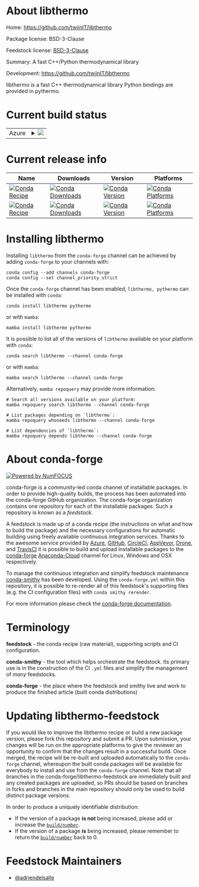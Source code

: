 About libthermo
===============

Home: https://github.com/twiinIT/libthermo

Package license: BSD-3-Clause

Feedstock license: [BSD-3-Clause](https://github.com/conda-forge/libthermo-feedstock/blob/main/LICENSE.txt)

Summary: A fast C++/Python thermodynamical library

Development: https://github.com/twiinIT/libthermo

libthermo is a fast C++ thermodynamical library
Python bindings are provided in pythermo.


Current build status
====================


<table>
    
  <tr>
    <td>Azure</td>
    <td>
      <details>
        <summary>
          <a href="https://dev.azure.com/conda-forge/feedstock-builds/_build/latest?definitionId=17774&branchName=main">
            <img src="https://dev.azure.com/conda-forge/feedstock-builds/_apis/build/status/libthermo-feedstock?branchName=main">
          </a>
        </summary>
        <table>
          <thead><tr><th>Variant</th><th>Status</th></tr></thead>
          <tbody><tr>
              <td>linux_64</td>
              <td>
                <a href="https://dev.azure.com/conda-forge/feedstock-builds/_build/latest?definitionId=17774&branchName=main">
                  <img src="https://dev.azure.com/conda-forge/feedstock-builds/_apis/build/status/libthermo-feedstock?branchName=main&jobName=linux&configuration=linux_64_" alt="variant">
                </a>
              </td>
            </tr><tr>
              <td>osx_64</td>
              <td>
                <a href="https://dev.azure.com/conda-forge/feedstock-builds/_build/latest?definitionId=17774&branchName=main">
                  <img src="https://dev.azure.com/conda-forge/feedstock-builds/_apis/build/status/libthermo-feedstock?branchName=main&jobName=osx&configuration=osx_64_" alt="variant">
                </a>
              </td>
            </tr><tr>
              <td>win_64</td>
              <td>
                <a href="https://dev.azure.com/conda-forge/feedstock-builds/_build/latest?definitionId=17774&branchName=main">
                  <img src="https://dev.azure.com/conda-forge/feedstock-builds/_apis/build/status/libthermo-feedstock?branchName=main&jobName=win&configuration=win_64_" alt="variant">
                </a>
              </td>
            </tr>
          </tbody>
        </table>
      </details>
    </td>
  </tr>
</table>

Current release info
====================

| Name | Downloads | Version | Platforms |
| --- | --- | --- | --- |
| [![Conda Recipe](https://img.shields.io/badge/recipe-libthermo-green.svg)](https://anaconda.org/conda-forge/libthermo) | [![Conda Downloads](https://img.shields.io/conda/dn/conda-forge/libthermo.svg)](https://anaconda.org/conda-forge/libthermo) | [![Conda Version](https://img.shields.io/conda/vn/conda-forge/libthermo.svg)](https://anaconda.org/conda-forge/libthermo) | [![Conda Platforms](https://img.shields.io/conda/pn/conda-forge/libthermo.svg)](https://anaconda.org/conda-forge/libthermo) |
| [![Conda Recipe](https://img.shields.io/badge/recipe-pythermo-green.svg)](https://anaconda.org/conda-forge/pythermo) | [![Conda Downloads](https://img.shields.io/conda/dn/conda-forge/pythermo.svg)](https://anaconda.org/conda-forge/pythermo) | [![Conda Version](https://img.shields.io/conda/vn/conda-forge/pythermo.svg)](https://anaconda.org/conda-forge/pythermo) | [![Conda Platforms](https://img.shields.io/conda/pn/conda-forge/pythermo.svg)](https://anaconda.org/conda-forge/pythermo) |

Installing libthermo
====================

Installing `libthermo` from the `conda-forge` channel can be achieved by adding `conda-forge` to your channels with:

```
conda config --add channels conda-forge
conda config --set channel_priority strict
```

Once the `conda-forge` channel has been enabled, `libthermo, pythermo` can be installed with `conda`:

```
conda install libthermo pythermo
```

or with `mamba`:

```
mamba install libthermo pythermo
```

It is possible to list all of the versions of `libthermo` available on your platform with `conda`:

```
conda search libthermo --channel conda-forge
```

or with `mamba`:

```
mamba search libthermo --channel conda-forge
```

Alternatively, `mamba repoquery` may provide more information:

```
# Search all versions available on your platform:
mamba repoquery search libthermo --channel conda-forge

# List packages depending on `libthermo`:
mamba repoquery whoneeds libthermo --channel conda-forge

# List dependencies of `libthermo`:
mamba repoquery depends libthermo --channel conda-forge
```


About conda-forge
=================

[![Powered by
NumFOCUS](https://img.shields.io/badge/powered%20by-NumFOCUS-orange.svg?style=flat&colorA=E1523D&colorB=007D8A)](https://numfocus.org)

conda-forge is a community-led conda channel of installable packages.
In order to provide high-quality builds, the process has been automated into the
conda-forge GitHub organization. The conda-forge organization contains one repository
for each of the installable packages. Such a repository is known as a *feedstock*.

A feedstock is made up of a conda recipe (the instructions on what and how to build
the package) and the necessary configurations for automatic building using freely
available continuous integration services. Thanks to the awesome service provided by
[Azure](https://azure.microsoft.com/en-us/services/devops/), [GitHub](https://github.com/),
[CircleCI](https://circleci.com/), [AppVeyor](https://www.appveyor.com/),
[Drone](https://cloud.drone.io/welcome), and [TravisCI](https://travis-ci.com/)
it is possible to build and upload installable packages to the
[conda-forge](https://anaconda.org/conda-forge) [Anaconda-Cloud](https://anaconda.org/)
channel for Linux, Windows and OSX respectively.

To manage the continuous integration and simplify feedstock maintenance
[conda-smithy](https://github.com/conda-forge/conda-smithy) has been developed.
Using the ``conda-forge.yml`` within this repository, it is possible to re-render all of
this feedstock's supporting files (e.g. the CI configuration files) with ``conda smithy rerender``.

For more information please check the [conda-forge documentation](https://conda-forge.org/docs/).

Terminology
===========

**feedstock** - the conda recipe (raw material), supporting scripts and CI configuration.

**conda-smithy** - the tool which helps orchestrate the feedstock.
                   Its primary use is in the construction of the CI ``.yml`` files
                   and simplify the management of *many* feedstocks.

**conda-forge** - the place where the feedstock and smithy live and work to
                  produce the finished article (built conda distributions)


Updating libthermo-feedstock
============================

If you would like to improve the libthermo recipe or build a new
package version, please fork this repository and submit a PR. Upon submission,
your changes will be run on the appropriate platforms to give the reviewer an
opportunity to confirm that the changes result in a successful build. Once
merged, the recipe will be re-built and uploaded automatically to the
`conda-forge` channel, whereupon the built conda packages will be available for
everybody to install and use from the `conda-forge` channel.
Note that all branches in the conda-forge/libthermo-feedstock are
immediately built and any created packages are uploaded, so PRs should be based
on branches in forks and branches in the main repository should only be used to
build distinct package versions.

In order to produce a uniquely identifiable distribution:
 * If the version of a package **is not** being increased, please add or increase
   the [``build/number``](https://docs.conda.io/projects/conda-build/en/latest/resources/define-metadata.html#build-number-and-string).
 * If the version of a package **is** being increased, please remember to return
   the [``build/number``](https://docs.conda.io/projects/conda-build/en/latest/resources/define-metadata.html#build-number-and-string)
   back to 0.

Feedstock Maintainers
=====================

* [@adriendelsalle](https://github.com/adriendelsalle/)

